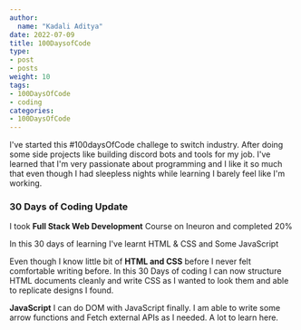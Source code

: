 ```yaml
---
author:
  name: "Kadali Aditya"
date: 2022-07-09
title: 100DaysofCode
type:
- post
- posts
weight: 10
tags:
- 100DaysOfCode
- coding
categories:
- 100DaysOfCode
---
```


I've started this #100daysOfCode challege to switch industry. After doing some side projects like building discord bots and tools for my job. I've learned that I'm very passionate about programming and I like it so much that even though I had sleepless nights while learning I barely feel like I'm working. 

### 30 Days of Coding Update

I took **Full Stack Web Development** Course on Ineuron and completed 20%

In this 30 days of learning I've learnt HTML & CSS and Some JavaScript

Even though I know little bit of **HTML and CSS** before I never felt comfortable writing before. In this 30 Days of coding I can now structure HTML documents cleanly and write CSS as I wanted to look them and able to replicate designs I found. 

**JavaScript** I can do DOM with JavaScript finally. I am able to write some arrow functions and Fetch external APIs as I needed. A lot to learn here.







